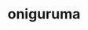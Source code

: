 ---
title: "oniguruma"
layout: cache
categories: [package, v0.19]
meta: {"versions": ["6.9.4"], "compilers": ["gcc@=11.1.0", "oneapi@=2022.1.0"], "oss": ["ubuntu20.04"], "platforms": ["linux"], "targets": ["x86_64"], "stacks": ["e4s", "e4s-oneapi"], "num_specs": 2, "num_specs_by_stack": {"e4s": 1, "e4s-oneapi": 1}}
spec_details: [{"hash": "uur2sg7dsfaazt33vrfuhwv5oyaynor6", "compiler": "gcc@=11.1.0", "versions": ["6.9.4"], "os": "ubuntu20.04", "platform": "linux", "target": "x86_64", "variants": ["build_system=autotools"], "stacks": ["e4s"], "size": "-", "tarball": "https://binaries.spack.io/releases/v0.19/build_cache/linux-ubuntu20.04-x86_64/gcc-11.1.0/oniguruma-6.9.4/linux-ubuntu20.04-x86_64-gcc-11.1.0-oniguruma-6.9.4-uur2sg7dsfaazt33vrfuhwv5oyaynor6.spack"}, {"hash": "yv6w44m2epazl6mefkobhcz5bgdxpmln", "compiler": "oneapi@=2022.1.0", "versions": ["6.9.4"], "os": "ubuntu20.04", "platform": "linux", "target": "x86_64", "variants": ["build_system=autotools"], "stacks": ["e4s-oneapi"], "size": "-", "tarball": "https://binaries.spack.io/releases/v0.19/build_cache/linux-ubuntu20.04-x86_64/oneapi-2022.1.0/oniguruma-6.9.4/linux-ubuntu20.04-x86_64-oneapi-2022.1.0-oniguruma-6.9.4-yv6w44m2epazl6mefkobhcz5bgdxpmln.spack"}]
---